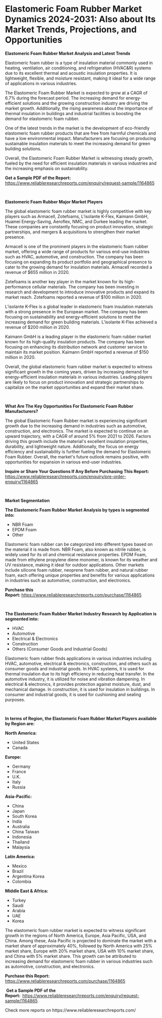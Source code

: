 <p><h1>Elastomeric Foam Rubber Market Dynamics 2024-2031: Also about Its Market Trends, Projections, and Opportunities</h1></p><p><strong>Elastomeric Foam Rubber Market Analysis and Latest Trends</strong></p>
<p><p>Elastomeric foam rubber is a type of insulation material commonly used in heating, ventilation, air conditioning, and refrigeration (HVAC&R) systems due to its excellent thermal and acoustic insulation properties. It is lightweight, flexible, and moisture resistant, making it ideal for a wide range of applications in various industries.</p><p>The Elastomeric Foam Rubber Market is expected to grow at a CAGR of 6.7% during the forecast period. The increasing demand for energy-efficient solutions and the growing construction industry are driving the market growth. Additionally, the rising awareness about the importance of thermal insulation in buildings and industrial facilities is boosting the demand for elastomeric foam rubber.</p><p>One of the latest trends in the market is the development of eco-friendly elastomeric foam rubber products that are free from harmful chemicals and have a low environmental impact. Manufacturers are focusing on producing sustainable insulation materials to meet the increasing demand for green building solutions.</p><p>Overall, the Elastomeric Foam Rubber Market is witnessing steady growth, fueled by the need for efficient insulation materials in various industries and the increasing emphasis on sustainability.</p></p>
<p><strong>Get a Sample PDF of the Report:&nbsp;</strong> <a href="https://www.reliableresearchreports.com/enquiry/request-sample/1164865">https://www.reliableresearchreports.com/enquiry/request-sample/1164865</a></p>
<p>&nbsp;</p>
<p><strong>Elastomeric Foam Rubber Major Market Players</strong></p>
<p><p>The global elastomeric foam rubber market is highly competitive with key players such as Armacell, Zotefoams, L’isolante K-Flex, Kaimann GmbH, Huamei Energy-Saving, Aeroflex, NMC, and Durkee leading the market. These companies are constantly focusing on product innovation, strategic partnerships, and mergers & acquisitions to strengthen their market presence.</p><p>Armacell is one of the prominent players in the elastomeric foam rubber market, offering a wide range of products for various end-use industries such as HVAC, automotive, and construction. The company has been focusing on expanding its product portfolio and geographical presence to cater to the growing demand for insulation materials. Armacell recorded a revenue of $655 million in 2020.</p><p>Zotefoams is another key player in the market known for its high-performance cellular materials. The company has been investing in research and development to introduce innovative products and expand its market reach. Zotefoams reported a revenue of $100 million in 2020.</p><p>L’isolante K-Flex is a global leader in elastomeric foam insulation materials with a strong presence in the European market. The company has been focusing on sustainability and energy-efficient solutions to meet the increasing demand for green building materials. L’isolante K-Flex achieved a revenue of $200 million in 2020.</p><p>Kaimann GmbH is a leading player in the elastomeric foam rubber market known for its high-quality insulation products. The company has been focusing on enhancing its distribution network and customer service to maintain its market position. Kaimann GmbH reported a revenue of $150 million in 2020.</p><p>Overall, the global elastomeric foam rubber market is expected to witness significant growth in the coming years, driven by increasing demand for energy-efficient insulation materials in various industries. Leading players are likely to focus on product innovation and strategic partnerships to capitalize on the market opportunities and expand their market share.</p></p>
<p>&nbsp;</p>
<p><strong>What Are The Key Opportunities For Elastomeric Foam Rubber Manufacturers?</strong></p>
<p><p>The global Elastomeric Foam Rubber market is experiencing significant growth due to the increasing demand in industries such as automotive, construction, and electronics. The market is expected to continue on an upward trajectory, with a CAGR of around 5% from 2021 to 2026. Factors driving this growth include the material's excellent insulation properties, durability, and lightweight nature. Additionally, the focus on energy efficiency and sustainability is further fueling the demand for Elastomeric Foam Rubber. Overall, the market's future outlook remains positive, with opportunities for expansion in various end-user industries.</p></p>
<p><strong>Inquire or Share Your Questions If Any Before Purchasing This Report:</strong> <a href="https://www.reliableresearchreports.com/enquiry/pre-order-enquiry/1164865">https://www.reliableresearchreports.com/enquiry/pre-order-enquiry/1164865</a></p>
<p>&nbsp;</p>
<p><strong>Market Segmentation</strong></p>
<p><strong>The Elastomeric Foam Rubber Market Analysis by types is segmented into:</strong></p>
<p><ul><li>NBR Foam</li><li>EPDM Foam</li><li>Other</li></ul></p>
<p><p>Elastomeric foam rubber can be categorized into different types based on the material it is made from. NBR Foam, also known as nitrile rubber, is widely used for its oil and chemical resistance properties. EPDM Foam, made from ethylene propylene diene monomer, is known for its weather and UV resistance, making it ideal for outdoor applications. Other markets include silicone foam rubber, neoprene foam rubber, and natural rubber foam, each offering unique properties and benefits for various applications in industries such as automotive, construction, and electronics.</p></p>
<p><strong>Purchase this Report:&nbsp;</strong><a href="https://www.reliableresearchreports.com/purchase/1164865">https://www.reliableresearchreports.com/purchase/1164865</a></p>
<p>&nbsp;</p>
<p><strong>The Elastomeric Foam Rubber Market Industry Research by Application is segmented into:</strong></p>
<p><ul><li>HVAC</li><li>Automotive</li><li>Electrical & Electronics</li><li>Construction</li><li>Others (Consumer Goods and Industrial Goods)</li></ul></p>
<p><p>Elastomeric foam rubber finds applications in various industries including HVAC, automotive, electrical & electronics, construction, and others such as consumer goods and industrial goods. In HVAC systems, it is used for thermal insulation due to its high efficiency in reducing heat transfer. In the automotive industry, it is utilized for noise and vibration dampening. In electrical & electronics, it provides protection against moisture, dust, and mechanical damage. In construction, it is used for insulation in buildings. In consumer and industrial goods, it is used for cushioning and sealing purposes.</p></p>
<p>&nbsp;</p>
<p><strong>In terms of Region, the Elastomeric Foam Rubber Market Players available by Region are:</strong></p>
<p>
    <p> <strong> North America: </strong>
        <ul>
            <li>United States</li>
            <li>Canada</li>
        </ul>
        </p> 
    <p> <strong> Europe: </strong>
        <ul>
            <li>Germany</li>
            <li>France</li>
            <li>U.K.</li>
            <li>Italy</li>
            <li>Russia</li>
        </ul>
        </p> 
    <p> <strong> Asia-Pacific: </strong>
        <ul>
            <li>China</li>
            <li>Japan</li>
            <li>South Korea</li>
            <li>India</li>
            <li>Australia</li>
            <li>China Taiwan</li>
            <li>Indonesia</li>
            <li>Thailand</li>
            <li>Malaysia</li>
        </ul>
        </p> 
    <p> <strong> Latin America: </strong>
        <ul>
            <li>Mexico</li>
            <li>Brazil</li>
            <li>Argentina Korea</li>
            <li>Colombia</li>
        </ul>
        </p> 
    <p> <strong> Middle East & Africa: </strong>
        <ul>
            <li>Turkey</li>
            <li>Saudi</li>
            <li>Arabia</li>
            <li>UAE</li>
            <li>Korea</li>
        </ul>
    </p>
    </p>
<p><p>The elastomeric foam rubber market is expected to witness significant growth in the regions of North America, Europe, Asia Pacific, USA, and China. Among these, Asia Pacific is projected to dominate the market with a market share of approximately 40%, followed by North America with 25% market share, Europe with 20% market share, USA with 10% market share, and China with 5% market share. This growth can be attributed to increasing demand for elastomeric foam rubber in various industries such as automotive, construction, and electronics.</p></p>
<p><strong>Purchase this Report: </strong><a href="https://www.reliableresearchreports.com/purchase/1164865">https://www.reliableresearchreports.com/purchase/1164865</a></p>
<p>&nbsp;<strong>Get a Sample PDF of the Report:&nbsp;&nbsp;</strong><a href="https://www.reliableresearchreports.com/enquiry/request-sample/1164865">https://www.reliableresearchreports.com/enquiry/request-sample/1164865</a></p>
<p><strong></strong></p>
<p>Check more reports on https://www.reliableresearchreports.com/</p>